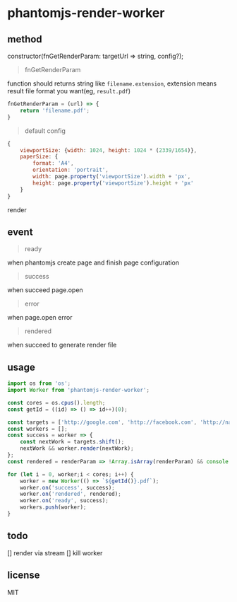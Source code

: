 phantomjs-render-worker
===

## method

constructor(fnGetRenderParam: targetUrl => string, config?);

> fnGetRenderParam

function should returns string like `filename.extension`, extension means result file format you want(eg, `result.pdf`)

```js
fnGetRenderParam = (url) => {
    return 'filename.pdf';
}
```

> default config

```js
{
    viewportSize: {width: 1024, height: 1024 * (2339/1654)},
    paperSize: {
        format: 'A4',
        orientation: 'portrait',
        width: page.property('viewportSize').width + 'px',
        height: page.property('viewportSize').height + 'px'
    }
}
```

render

## event

> ready

when phantomjs create page and finish page configuration

> success

when succeed page.open

> error

when page.open error

> rendered

when succeed to generate render file

## usage

```js
import os from 'os';
import Worker from 'phantomjs-render-worker';

const cores = os.cpus().length;
const getId = ((id) => () => id++)(0);

const targets = ['http://google.com', 'http://facebook.com', 'http://naver.com'];
const workers = [];
const success = worker => {
    const nextWork = targets.shift();
    nextWork && worker.render(nextWork);
};
const rendered = renderParam => !Array.isArray(renderParam) && console.log(`[rendered] ${renderParam}`);

for (let i = 0, worker;i < cores; i++) {
    worker = new Worker(() => `${getId()}.pdf`);
    worker.on('success', success);
    worker.on('rendered', rendered);
    worker.on('ready', success);
    workers.push(worker);
}
```

## todo

[] render via stream
[] kill worker

## license

MIT
